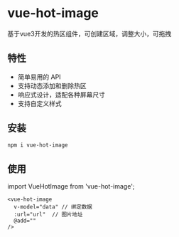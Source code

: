 # vue-hot-image
基于vue3开发的热区组件，可创建区域，调整大小，可拖拽

## 特性

- 简单易用的 API
- 支持动态添加和删除热区
- 响应式设计，适配各种屏幕尺寸
- 支持自定义样式
## 安装
  ```bash
  npm i vue-hot-image
  ```
## 使用
import VueHotImage from 'vue-hot-image';

    <vue-hot-image
      v-model="data" // 绑定数据
      :url="url"  // 图片地址
      @add=""
    />
    
